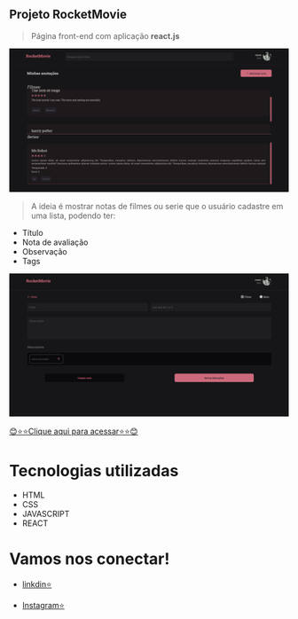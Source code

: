 ## Projeto RocketMovie

> Página front-end com aplicação <strong>react.js</strong>

![preview](./src/assets/preview1.png)

> A ideia é mostrar notas de filmes ou serie que o usuário cadastre em uma lista, podendo ter:

- Título
- Nota de avaliação
- Observação 
- Tags

![preview](./src/assets/preview2.png)

[😊⭐⭐Clique aqui para acessar⭐⭐😊](https://rocket-movie.vercel.app)

# Tecnologias utilizadas
- HTML
- CSS
- JAVASCRIPT
- REACT

# Vamos nos conectar!
- [linkdin⭐](https://www.linkedin.com/in/romeu-soares-87749a231/)

- [Instagram⭐](http://instagram.com/romeusoaresdesouto)